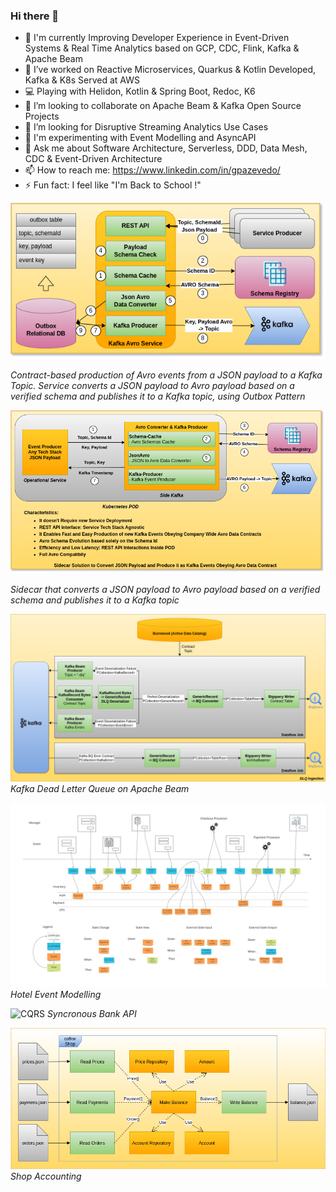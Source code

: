 ### Hi there 👋

- 🔭 I'm currently Improving Developer Experience in Event-Driven Systems & Real Time Analytics based on GCP, CDC, Flink, Kafka & Apache Beam
- 🌱 I’ve worked on Reactive Microservices, Quarkus & Kotlin Developed, Kafka & K8s Served at AWS
- 💻 Playing with Helidon, Kotlin & Spring Boot, Redoc, K6
- 👯 I’m looking to collaborate on Apache Beam & Kafka Open Source Projects
- 🤔 I’m looking for Disruptive Streaming Analytics Use Cases
- 🚀 I'm experimenting with Event Modelling and AsyncAPI
- 💬 Ask me about Software Architecture, Serverless, DDD, Data Mesh, CDC & Event-Driven Architecture
- 📫 How to reach me: https://www.linkedin.com/in/gpazevedo/
- ⚡ Fun fact: I feel like "I'm Back to School !"

![Kafka Ingestor](./Kafka_Service.png)

*Contract-based production of Avro events from a JSON payload to a Kafka Topic. Service converts a JSON payload to Avro payload based on a verified schema and publishes it to a Kafka topic, using Outbox Pattern*

![Side Kafka](./Side-Kafka-EN.png)

*Sidecar that converts a JSON payload to Avro payload based on a verified schema and publishes it to a Kafka topic*

![Kafka DLQ on Apache Beam](./Beam_Kafka_DLQ.png)
*Kafka Dead Letter Queue on Apache Beam*

![Event Modelling](./blueprint.jpg)
*Hotel Event Modelling*

![CQRS](https://github.com/gpazevedo/account_api/blob/main/docs/Accounts_API.png)
*Syncronous Bank API*

![ETL Hexagonal](./CoffeeShop_Architecture.png) <br>
*Shop Accounting*
